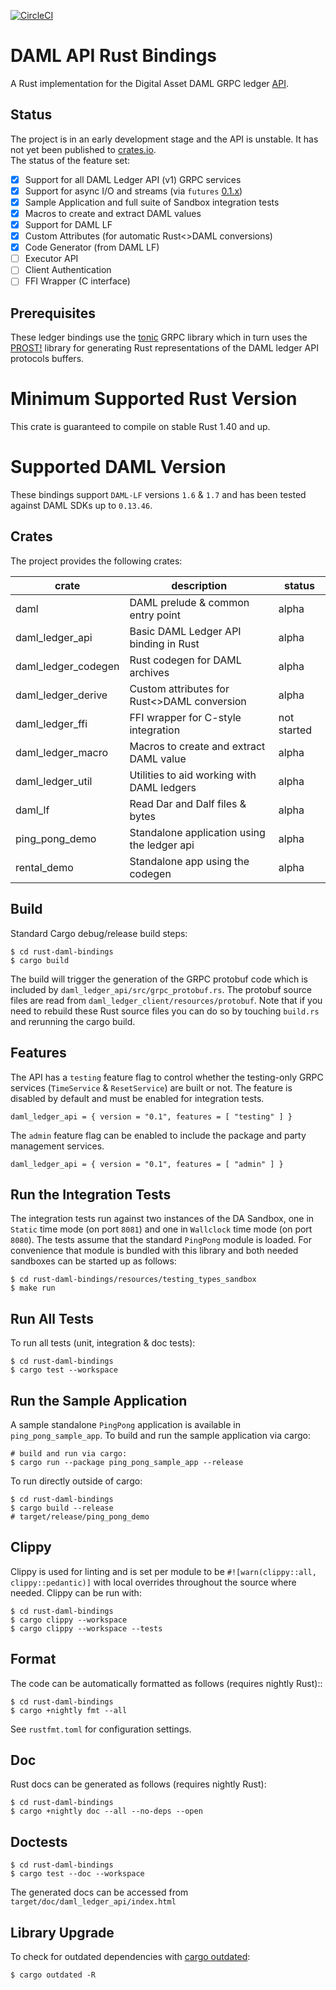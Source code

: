 [![CircleCI](https://circleci.com/bb/fujiapple852/rust-daml-bindings.svg?style=svg&circle-token=5c7eace581559ba93ec1f87b563c541622572ab4)](https://circleci.com/bb/fujiapple852/rust-daml-bindings)

# DAML API Rust Bindings 
A Rust implementation for the Digital Asset DAML GRPC ledger [API](https://docs.daml.com/app-dev/ledger-api-introduction/index.html).

## Status
The project is in an early development stage and the API is unstable.  It has not yet been published to [crates.io](https://crates.io/).  
The status of the feature set:

- [x] Support for all DAML Ledger API (v1) GRPC services
- [X] Support for async I/O and streams (via `futures` [0.1.x](https://docs.rs/futures/0.1.25/futures/))
- [X] Sample Application and full suite of Sandbox integration tests
- [X] Macros to create and extract DAML values
- [X] Support for DAML LF
- [X] Custom Attributes (for automatic Rust<>DAML conversions)
- [X] Code Generator (from DAML LF)
- [ ] Executor API
- [ ] Client Authentication
- [ ] FFI Wrapper (C interface)

## Prerequisites
These ledger bindings use the [tonic](https://github.com/hyperium/tonic) GRPC library which in turn uses the 
[PROST!](https://github.com/danburkert/prost) library for generating Rust representations of the DAML ledger API 
protocols buffers.

# Minimum Supported Rust Version
This crate is guaranteed to compile on stable Rust 1.40 and up.

# Supported DAML Version
These bindings support `DAML-LF` versions `1.6` & `1.7` and has been tested against DAML SDKs up to `0.13.46`.

## Crates
The project provides the following crates:

| crate               | description                                 | status      |
|---------------------|---------------------------------------------|-------------|
| daml                | DAML prelude & common entry point           | alpha       |
| daml_ledger_api     | Basic DAML Ledger API binding in Rust       | alpha       |
| daml_ledger_codegen | Rust codegen for DAML archives              | alpha       |
| daml_ledger_derive  | Custom attributes for Rust<>DAML conversion | alpha       |
| daml_ledger_ffi     | FFI wrapper for C-style integration         | not started |
| daml_ledger_macro   | Macros to create and extract DAML value     | alpha       |
| daml_ledger_util    | Utilities to aid working with DAML ledgers  | alpha       |
| daml_lf             | Read Dar and Dalf files & bytes             | alpha       | 
| ping_pong_demo      | Standalone application using the ledger api | alpha       |
| rental_demo         | Standalone app using the codegen            | alpha       |

## Build
Standard Cargo debug/release build steps:

```
$ cd rust-daml-bindings
$ cargo build
```

The build will trigger the generation of the GRPC protobuf code which is included by `daml_ledger_api/src/grpc_protobuf.rs`.  The protobuf source files are read from `daml_ledger_client/resources/protobuf`.  Note that if you need to rebuild these 
Rust source files you can do so by touching `build.rs` and rerunning the cargo build.

## Features
The API has a `testing` feature flag to control whether the testing-only GRPC services (`TimeService` & `ResetService`) are 
built or not.  The feature is disabled by default and must be enabled for integration tests.

```
daml_ledger_api = { version = "0.1", features = [ "testing" ] }
```

The `admin` feature flag can be enabled to include the package and party management services.

```
daml_ledger_api = { version = "0.1", features = [ "admin" ] }
```

## Run the Integration Tests
The integration tests run against two instances of the DA Sandbox, one in `Static` time mode (on port `8081`) and one 
in `Wallclock` time mode (on port `8080`).  The tests assume that the standard `PingPong` module is loaded.  For 
convenience that module is bundled with this library and both needed sandboxes can be started up as follows:

```
$ cd rust-daml-bindings/resources/testing_types_sandbox
$ make run
```

## Run All Tests
To run all tests (unit, integration & doc tests):

```
$ cd rust-daml-bindings
$ cargo test --workspace
```

## Run the Sample Application
A sample standalone `PingPong` application is available in `ping_pong_sample_app`.  To build and run the sample 
application via cargo:

```
# build and run via cargo:
$ cargo run --package ping_pong_sample_app --release
```

To run directly outside of cargo:

```
$ cd rust-daml-bindings
$ cargo build --release
# target/release/ping_pong_demo
```

## Clippy
Clippy is used for linting and is set per module to be `#![warn(clippy::all, clippy::pedantic)]` with local overrides 
throughout the source where needed.  Clippy can be run with:

```
$ cd rust-daml-bindings
$ cargo clippy --workspace
$ cargo clippy --workspace --tests
```

## Format
The code can be automatically formatted as follows (requires nightly Rust)::

```
$ cd rust-daml-bindings
$ cargo +nightly fmt --all
```

See `rustfmt.toml` for configuration settings.

## Doc
Rust docs can be generated as follows (requires nightly Rust):

```
$ cd rust-daml-bindings
$ cargo +nightly doc --all --no-deps --open
```

## Doctests

```
$ cd rust-daml-bindings
$ cargo test --doc --workspace
```

The generated docs can be accessed from `target/doc/daml_ledger_api/index.html`

## Library Upgrade
To check for outdated dependencies with [cargo outdated](https://github.com/kbknapp/cargo-outdated):

```
$ cargo outdated -R
``` 